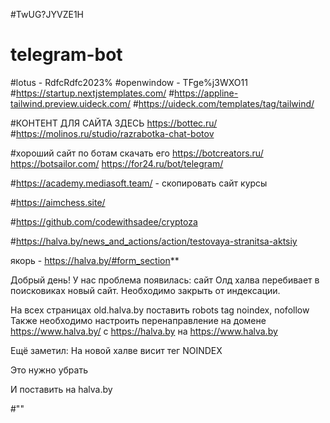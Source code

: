 #TwUG?JYVZE1H

# telegram-bot
#lotus - RdfcRdfc2023%
#openwindow - TFge%j3WXO11
#https://startup.nextjstemplates.com/
#https://appline-tailwind.preview.uideck.com/
#https://uideck.com/templates/tag/tailwind/

#КОНТЕНТ ДЛЯ САЙТА ЗДЕСЬ https://bottec.ru/
#https://molinos.ru/studio/razrabotka-chat-botov


#хороший сайт по ботам скачать его https://botcreators.ru/
https://botsailor.com/
https://for24.ru/bot/telegram/

#https://academy.mediasoft.team/  - скопировать сайт курсы

#https://aimchess.site/ 

#https://github.com/codewithsadee/cryptoza

#https://halva.by/news_and_actions/action/testovaya-stranitsa-aktsiy


якорь   - https://halva.by/#form_section**


Добрый день! У нас проблема появилась: сайт Олд халва перебивает в поисковиках новый сайт. 
Необходимо закрыть от индексации. 

На всех страницах old.halva.by поставить robots tag noindex, nofollow
Также необходимо настроить перенаправление на домене https://www.halva.by/
c https://halva.by на https://www.halva.by

Ещё заметил:
На новой халве висит тег NOINDEX

Это нужно убрать

И поставить на halva.by

#"<meta name='robots' content='index, follow, max-image-preview:large, max-snippet:-1, max-video-preview:-1' />" 

